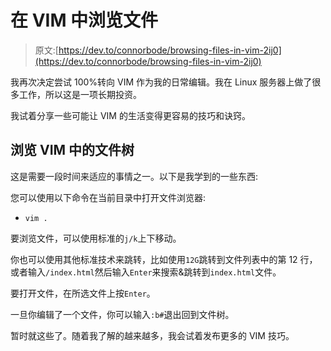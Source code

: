 # 在 VIM 中浏览文件

> 原文:[https://dev.to/connorbode/browsing-files-in-vim-2ij0](https://dev.to/connorbode/browsing-files-in-vim-2ij0)

我再次决定尝试 100%转向 VIM 作为我的日常编辑。我在 Linux 服务器上做了很多工作，所以这是一项长期投资。

我试着分享一些可能让 VIM 的生活变得更容易的技巧和诀窍。

## [](#browsing-the-file-tree-in-vim)浏览 VIM 中的文件树

这是需要一段时间来适应的事情之一。以下是我学到的一些东西:

您可以使用以下命令在当前目录中打开文件浏览器:

*   `vim .`

要浏览文件，可以使用标准的`j/k`上下移动。

你也可以使用其他标准技术来跳转，比如使用`12G`跳转到文件列表中的第 12 行，或者输入`/index.html`然后输入`Enter`来搜索&跳转到`index.html`文件。

要打开文件，在所选文件上按`Enter`。

一旦你编辑了一个文件，你可以输入`:b#`退出回到文件树。

暂时就这些了。随着我了解的越来越多，我会试着发布更多的 VIM 技巧。